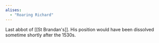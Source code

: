 ```yaml
---
alises:
  - "Roaring Richard"
---
```


Last abbot of [[St Brandan's]]. His position would have been dissolved sometime shortly after the 1530s. 